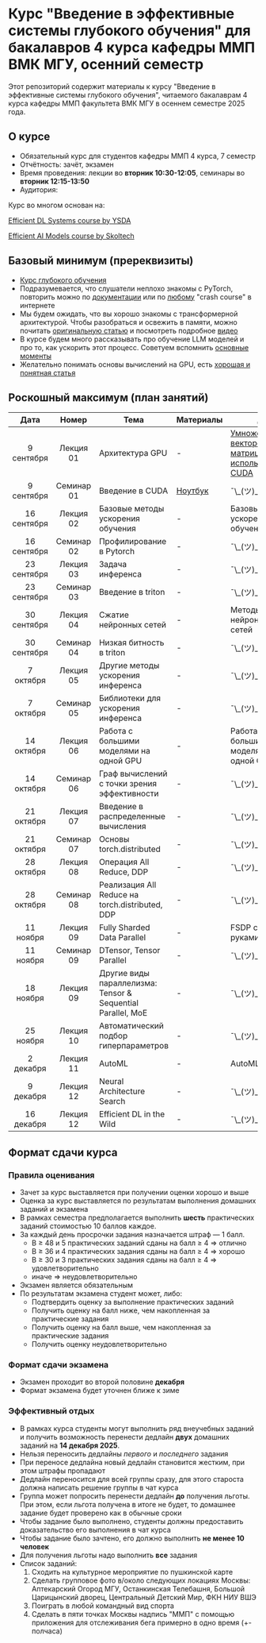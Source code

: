 # Курс "Введение в эффективные системы глубокого обучения" для бакалавров 4 курса кафедры ММП ВМК МГУ, осенний семестр

Этот репозиторий содержит материалы к курсу "Введение в эффективные системы глубокого обучения", читаемого бакалаврам 4 курса кафедры ММП факультета ВМК МГУ в осеннем семестре 2025 года.

## О курсе

* Обязательный курс для студентов кафедры ММП 4 курса, 7 семестр
* Отчётность: зачёт, экзамен
* Время проведения: лекции во **вторник 10:30-12:05**, семинары во **вторник 12:15-13:50**
* Аудитория: 

Курс во многом основан на:

[Efficient DL Systems course by YSDA](https://github.com/mryab/efficient-dl-systems)

[Efficient AI Models course by Skoltech](https://github.com/On-Point-RND/Efficient-AI-Models)

## Базовый минимум (пререквизиты)

* [Курс глубокого обучения](https://github.com/mmp-practicum-team/mmp_dl_spring_2025)
*  Подразумевается, что слушатели неплохо знакомы с PyTorch, повторить можно по [документации](https://docs.pytorch.org/tutorials/beginner/pytorch_with_examples.html) или по [любому](https://www.youtube.com/watch?v=LyJtbe__2i0) "crash course" в интернете
* Мы будем ожидать, что вы хорошо знакомы с трансформерной архитектурой. Чтобы разобраться и освежить в памяти, можно почитать [оригинальную статью](https://arxiv.org/pdf/1706.03762) и посмотреть подробное [видео](https://youtu.be/kCc8FmEb1nY?si=u56699N1jEyEA6TQ)
* В курсе будем много рассказывать про обучение LLM моделей и про то, как ускорить этот процесс. Советуем вспомнить [основные моменты](https://www.youtube.com/watch?v=l8pRSuU81PU&)
* Желательно понимать основы вычислений на GPU, есть [хорошая и понятная статья](https://horace.io/brrr_intro.html)


## Роскошный максимум (план занятий)

| Дата | Номер | Тема | Материалы | ДЗ |
| :---: | :---: | --- | --- | --- |
| 9 сентября | Лекция  01 | Архитектура GPU | - | [Умножение векторов и матриц с использованием CUDA](./Tasks/task1/task_01.ipynb) |
| 9 сентября | Семинар 01 | Bведение в CUDA | [Ноутбук](./Seminars/01-gpu-and-cuda/cuda_seminar.ipynb)  | ¯\\\_(ツ)\_/¯ |
| 16 сентября | Лекция  02 | Базовые методы ускорения обучения | - | Базовые методы ускорения обучения |
| 16 сентября | Семинар 02 | Профилирование в Pytorch | - | ¯\\\_(ツ)\_/¯ |
| 23 сентября | Лекция  03 | Задача инференса | - | ¯\\\_(ツ)\_/¯ |
| 23 сентября | Семинар  03 | Введение в triton | - | ¯\\\_(ツ)\_/¯ |
| 30 сентября | Лекция  04 | Сжатие нейронных сетей | - | Методы сжатия нейронных сетей |
| 30 сентября | Семинар  04 | Низкая битность в triton | - | ¯\\\_(ツ)\_/¯  |
| 7 октября | Лекция  05 | Другие методы ускорения инференса | - | ¯\\\_(ツ)\_/¯  |
| 7 октября | Семинар  05 | Библиотеки для ускорения инференса | - | ¯\\\_(ツ)\_/¯  |
| 14 октября | Лекция  06 | Работа с большими моделями на одной GPU | - | Работа с большими моделями на одной GPU |
| 14 октября | Семинар  06 | Граф вычислений с точки зрения эффективности | - | ¯\\\_(ツ)\_/¯  |
| 21 октября | Лекция  07 | Введение в распределенные вычисления | - | ¯\\\_(ツ)\_/¯  |
| 21 октября | Семинар  07 | Основы torch.distributed | - | ¯\\\_(ツ)\_/¯  |
| 28 октября | Лекция  08 | Операция All Reduce, DDP | - | ¯\\\_(ツ)\_/¯  |
| 28 октября | Семинар  08 | Реализация All Reduce на torch.distributed, DDP | - | ¯\\\_(ツ)\_/¯  |
| 11 ноября | Лекция  09 | Fully Sharded Data Parallel | - | FSDP своими руками  |
| 11 ноября | Семинар  09 | DTensor, Tensor Parallel | - | ¯\\\_(ツ)\_/¯  |
| 18 ноября | Лекция  09 | Другие виды параллелизма: Tensor & Sequential Parallel, MoE | - | ¯\\\_(ツ)\_/¯  |
| 25 ноября | Лекция  10 | Автоматический подбор гиперпараметров | - | ¯\\\_(ツ)\_/¯  |
| 2 декабря | Лекция  11 | AutoML | - |AutoML  |
| 9 декабря | Лекция  12 | Neural Architecture Search | - | ¯\\\_(ツ)\_/¯  |
| 16 декабря | Лекция  12 | Efficient DL in the Wild | - | ¯\\\_(ツ)\_/¯  |

## Формат сдачи курса

### Правила оценивания

* Зачет за курс выставляется при получении оценки хорошо и выше
* Оценка за курс выставляется по результатам выполнения домашних заданий и экзамена
* В рамках семестра предполагается выполнить **шесть** практических заданий стоимостью 10 баллов каждое.
* За каждый день просрочки задания назначается штраф — 1 балл.
  * B ≥ 48 и 5 практических заданий сданы на балл ≥ 4 ⇒ отлично
  * B ≥ 36 и 4 практических задания сданы на балл ≥ 4 ⇒ хорошо
  * B ≥ 30 и 3 практических задания сданы на балл ≥ 4 ⇒ удовлетворительно
  * иначе ⇒ неудовлетворительно
* Экзамен является обязательным
* По результатам экзамена студент может, либо:
  * Подтвердить оценку за выполнение практических заданий
  * Получить оценку на балл ниже, чем накопленная за практические задания
  * Получить оценку на балл выше, чем накопленная за практические задания
  * Получить оценку неудовлетворительно

### Формат сдачи экзамена
* Экзамен проходит во второй половине **декабря**
* Формат экзамена будет уточнен ближе к зиме

### Эффективный отдых

* В рамках курса студенты могут выполнить ряд внеучебных заданий и получить возможность перенести дедлайн **двух** домашних заданий на **14 декабря 2025**. 
* Нельзя переносить дедлайны *первого* и *последнего* задания
* При переносе дедлайна новый дедлайн становится жестким, при этом штрафы пропадают
* Дедлайн переносится для всей группы сразу, для этого староста должна написать решение группы в чат курса
* Группа может попросить перенести дедлайн **до** получения льготы. При этом, если льгота получена в итоге не будет, то домашнее задание будет проверено как в обычные сроки
* Чтобы задание было выполнено, студенты должны предоставить доказательство его выполнения в чат курса
* Чтобы задание было зачтено, его должно выполнить **не менее 10 человек**
* Для получения льготы надо выполнить **все** задания
* Список заданий:
    1) Сходить на культурное мероприятие по пушкинской карте
    2) Сделать групповое фото в/около следующих локациях Москвы: Аптекарский Огород МГУ, Останкинская Телебашня, Большой Царицынский дворец, Центральный Детский Мир, ФКН НИУ ВШЭ
    3) Поиграть в любой командный вид спорта 
    4) Сделать в пяти точках Москвы надпись "ММП" с помощью приложения для отслеживания бега примерно в одно время (+- полчаса)


